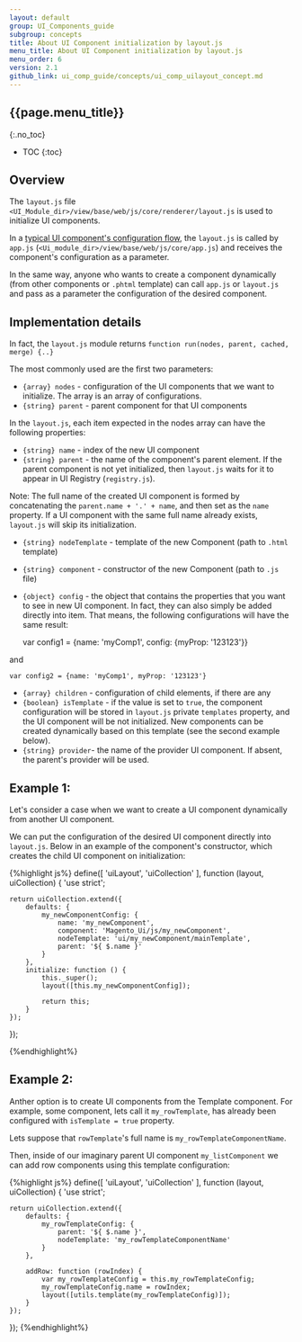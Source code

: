 ```yaml
---
layout: default
group: UI_Components_guide
subgroup: concepts
title: About UI Component initialization by layout.js
menu_title: About UI Component initialization by layout.js
menu_order: 6
version: 2.1
github_link: ui_comp_guide/concepts/ui_comp_uilayout_concept.md
---
```


## {{page.menu_title}}  
{:.no_toc}

* TOC
{:toc}

## Overview
The `layout.js` file `<UI_Module_dir>/view/base/web/js/core/renderer/layout.js` is used to initialize UI сomponents.

In a [typical UI сomponent's configuration flow]({{page.baseurl}}ui_comp_guide/concepts/ui_comp_config_flow_concept.html), the `layout.js` is called by `app.js` (`<Ui_module_dir>/view/base/web/js/core/app.js`) and receives the component's configuration as a parameter.

In the same way, anyone who wants to create a component dynamically (from other components or `.phtml` template) can call `app.js` or `layout.js` and pass as a parameter the configuration of the desired component.

## Implementation details

In fact, the `layout.js` module returns `function run(nodes, parent, cached, merge) {..}`

The most commonly used are the first two parameters:

* `{array} nodes` - configuration of the UI components that we want to initialize. The array is an array of configurations.
* `{string} parent` - parent component for that UI components


In the `layout.js`, each item expected in the nodes array can have the following properties:

* `{string} name` - index of the new UI component
* `{string} parent` - the name of the component's parent element. If the parent component is not yet initialized, then `layout.js` waits for it to appear in UI Registry (`registry.js`). 

Note: The full name of the created UI component is formed by concatenating the `parent.name + '.' + name`, and then set as the `name` property. If a UI component with the same full name already exists, `layout.js` will skip its initialization.

* `{string} nodeTemplate` - template of the new Component (path to `.html` template)
* `{string} component` - constructor of the new Component (path to `.js` file)
* `{object} config` - the object that contains the properties that you want to see in new UI component. In fact, they can also simply be added directly into item. That means, the following configurations will have the same result:

    var config1 = {name: 'myComp1', config: {myProp: '123123'}}

and

    var config2 = {name: 'myComp1', myProp: '123123'}

* `{array} children` - configuration of child elements, if there are any
* `{boolean} isTemplate` - if the value is set to `true`, the component configuration will be stored in `layout.js` private `templates` property, and the UI component will be not initialized. New components can be created dynamically based on this template (see the second example below).
* `{string} provider`- the name of the provider UI component. If absent, the parent's provider will be used. 

## Example 1:

Let's consider a case when we want to create a UI component dynamically from another UI component.
    
We can put the configuration of the desired UI component directly into `layout.js`. Below in an example of the component's constructor,  which creates the child UI component on initialization:

{%highlight js%}
define([
    'uiLayout',
    'uiCollection'
], function (layout, uiCollection) {
    'use strict';

    return uiCollection.extend({
        defaults: {
            my_newComponentConfig: {
                name: 'my_newComponent',
                component: 'Magento_Ui/js/my_newComponent',
                nodeTemplate: 'ui/my_newComponent/mainTemplate',
                parent: '${ $.name }'
            }
        },
        initialize: function () {
            this._super();
            layout([this.my_newComponentConfig]);

            return this;
        }
    });
});

{%endhighlight%}

## Example 2:
Anther option is to create  UI components from the Template component. For example, some component, lets call it `my_rowTemplate`, has already been configured with `isTemplate = true` property.

Lets suppose that `rowTemplate`'s full name is `my_rowTemplateComponentName`.

Then, inside of our imaginary parent UI component `my_listComponent` we can add row components using this template configuration:

{%highlight js%}
define([
    'uiLayout',
    'uiCollection'
], function (layout, uiCollection) {
    'use strict';

    return uiCollection.extend({
        defaults: {
            my_rowTemplateConfig: {
                parent: '${ $.name }',
                nodeTemplate: 'my_rowTemplateComponentName'
            }
        },

        addRow: function (rowIndex) {
            var my_rowTemplateConfig = this.my_rowTemplateConfig;
            my_rowTemplateConfig.name = rowIndex;
            layout([utils.template(my_rowTemplateConfig)]);
        }
    });
});
{%endhighlight%}